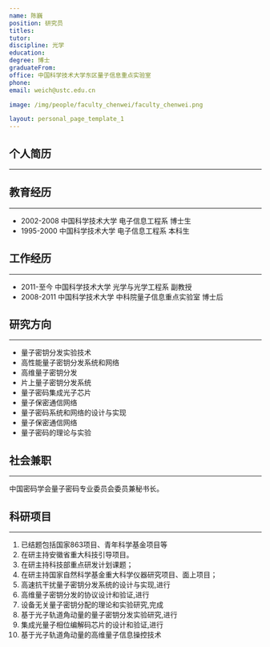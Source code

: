 ```yaml
---
name: 陈巍
position: 研究员
titles: 
tutor: 
discipline: 光学
education: 
degree: 博士
graduateFrom: 
office: 中国科学技术大学东区量子信息重点实验室
phone: 
email: weich@ustc.edu.cn

image: /img/people/faculty_chenwei/faculty_chenwei.png

layout: personal_page_template_1
---
```


## 个人简历
--------------


## 教育经历
--------------
* 2002-2008 中国科学技术大学 电子信息工程系 博士生 
* 1995-2000 中国科学技术大学 电子信息工程系 本科生 

## 工作经历
--------------
* 2011-至今 中国科学技术大学 光学与光学工程系 副教授 
* 2008-2011 中国科学技术大学 中科院量子信息重点实验室 博士后 

## 研究方向
--------------
* 量子密钥分发实验技术
* 高性能量子密钥分发系统和网络
* 高维量子密钥分发
* 片上量子密钥分发系统
* 量子密码集成光子芯片
* 量子保密通信网络
* 量子密码系统和网络的设计与实现
* 量子保密通信网络
* 量子密码的理论与实验

## 社会兼职
--------------
中国密码学会量子密码专业委员会委员兼秘书长。

## 科研项目
---------
1. 已结题包括国家863项目、青年科学基金项目等
2. 在研主持安徽省重大科技引导项目。
3. 在研主持科技部重点研发计划课题；
4. 在研主持国家自然科学基金重大科学仪器研究项目、面上项目；
5. 高速抗干扰量子密钥分发系统的设计与实现,进行
6. 高维量子密钥分发的协议设计和验证,进行
7. 设备无关量子密钥分配的理论和实验研究,完成
8. 基于光子轨道角动量的量子密钥分发实验研究,进行
9. 集成光量子相位编解码芯片的设计和验证,进行
10. 基于光子轨道角动量的高维量子信息操控技术
